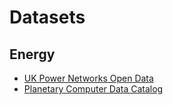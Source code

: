 # Datasets

## Energy

- [UK Power Networks Open Data](https://ukpowernetworks.opendatasoft.com)
- [Planetary Computer Data Catalog](https://planetarycomputer.microsoft.com)
